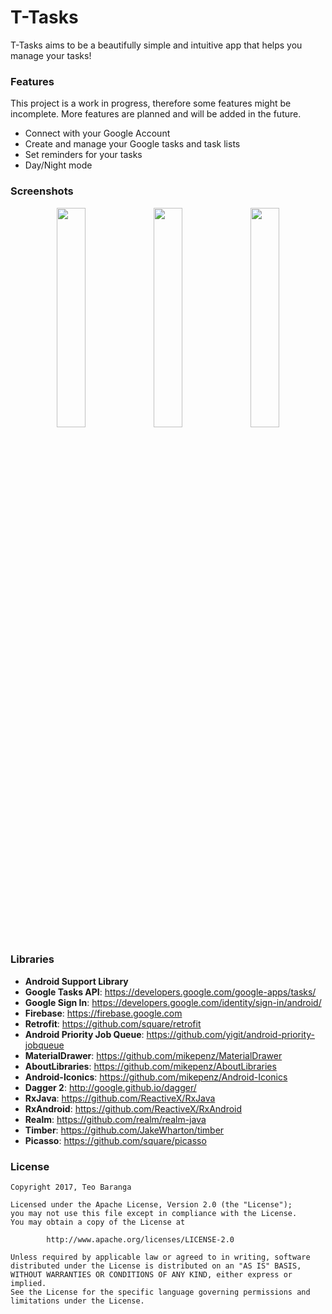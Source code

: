 T-Tasks
======

T-Tasks aims to be a beautifully simple and intuitive app that helps you manage your tasks!


### Features

This project is a work in progress, therefore some features might be incomplete.
More features are planned and will be added in the future.

- Connect with your Google Account
- Create and manage your Google tasks and task lists
- Set reminders for your tasks
- Day/Night mode


### Screenshots

<p align="center">
  <img src="http://i.imgur.com/k06QhyE.png" width="30%" height="30%"/>
  <img src="http://i.imgur.com/oPMrMDt.png" width="30%" height="30%"/>
  <img src="http://i.imgur.com/OTUHvFo.png" width="30%" height="30%"/>
</p>


### Libraries


- **Android Support Library**
- **Google Tasks API**: https://developers.google.com/google-apps/tasks/
- **Google Sign In**: https://developers.google.com/identity/sign-in/android/
- **Firebase**: https://firebase.google.com
- **Retrofit**: https://github.com/square/retrofit
- **Android Priority Job Queue**: https://github.com/yigit/android-priority-jobqueue
- **MaterialDrawer**: https://github.com/mikepenz/MaterialDrawer
- **AboutLibraries**: https://github.com/mikepenz/AboutLibraries
- **Android-Iconics**: https://github.com/mikepenz/Android-Iconics
- **Dagger 2**: http://google.github.io/dagger/
- **RxJava**: https://github.com/ReactiveX/RxJava
- **RxAndroid**: https://github.com/ReactiveX/RxAndroid
- **Realm**: https://github.com/realm/realm-java
- **Timber**: https://github.com/JakeWharton/timber
- **Picasso**: https://github.com/square/picasso


### License


```
Copyright 2017, Teo Baranga

Licensed under the Apache License, Version 2.0 (the "License");
you may not use this file except in compliance with the License.
You may obtain a copy of the License at

        http://www.apache.org/licenses/LICENSE-2.0

Unless required by applicable law or agreed to in writing, software
distributed under the License is distributed on an "AS IS" BASIS,
WITHOUT WARRANTIES OR CONDITIONS OF ANY KIND, either express or implied.
See the License for the specific language governing permissions and
limitations under the License.
```
